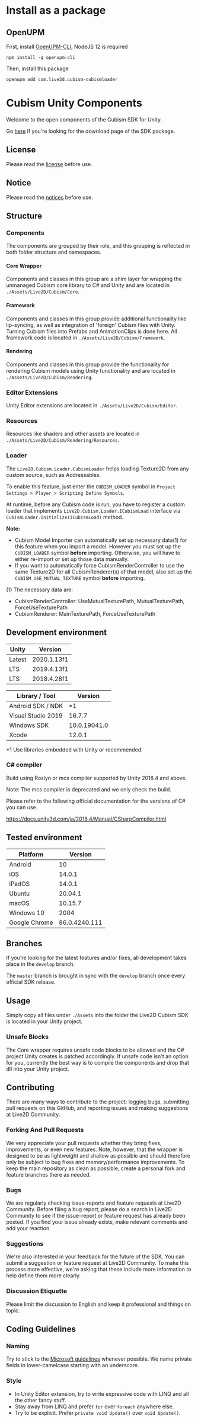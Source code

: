 # Install as a package

## OpenUPM

First, install [OpenUPM-CLI](https://github.com/openupm/openupm-cli#installation), NodeJS 12 is required

```
npm install -g openupm-cli
```

Then, install this package

```
openupm add com.live2d.cubism-cubismloader
```

# Cubism Unity Components

Welcome to the open components of the Cubism SDK for Unity.

Go [here](https://www.live2d.com/download/cubism-sdk/download-unity/)
if you're looking for the download page of the SDK package.


## License

Please read the [license](LICENSE.md) before use.


## Notice

Please read the [notices](NOTICE.md) before use.


## Structure

### Components

The components are grouped by their role,
and this grouping is reflected in both folder structure and namespaces.

#### Core Wrapper

Components and classes in this group are a shim layer for wrapping the unmanaged Cubism core library to
C# and Unity and are located in `./Assets/Live2D/Cubism/Core`.

#### Framework

Components and classes in this group provide additional functionality like lip-syncing,
as well as integration of 'foreign' Cubism files with Unity.
Turning Cubism files into Prefabs and AnimationClips is done here.
All framework code is located in `./Assets/Live2D/Cubism/Framework`.

#### Rendering

Components and classes in this group provide the functionality for rendering Cubism models using Unity functionality
and are located in `./Assets/Live2D/Cubism/Rendering`.

### Editor Extensions

Unity Editor extensions are located in `./Assets/Live2D/Cubism/Editor`.

### Resources

Resources like shaders and other assets are located in `./Assets/Live2D/Cubism/Rendering/Resources`.

### Loader

The `Live2D.Cubism.Loader.CubismLoader` helps loading Texture2D from any custom source, such as Addressables.

To enable this feature, just enter the `CUBISM_LOADER` symbol in `Project Settings > Player > Scripting Define Symbols`.

At runtime, before any Cubism code is run, you have to register a custom loader that implements `Live2D.Cubism.Loader.ICubismLoad` interface via `CubismLoader.Initialize(ICubismLoad)` method.

**Note:**
- Cubism Model Importer can automatically set up necessary data(1) for this feature when you import a model. However you must set up the `CUBISM_LOADER` symbol **before** importing. Otherwise, you will have to either re-import or set up those data manually.
- If you want to automatically force CubismRenderController to use the same Texture2D for all CubismRenderer(s) of that model, also set up the `CUBISM_USE_MUTUAL_TEXTURE` symbol **before** importing.

(1) The necessary data are:
- CubismRenderController: UseMutualTexturePath, MutualTexturePath, ForceUseTexturePath
- CubismRenderer: MainTexturePath, ForceUseTexturePath

## Development environment

| Unity | Version |
| --- | --- |
| Latest | 2020.1.13f1 |
| LTS | 2019.4.13f1 |
| LTS | 2018.4.28f1 |

| Library / Tool | Version |
| --- | --- |
| Android SDK / NDK | *1 |
| Visual Studio 2019 | 16.7.7 |
| Windows SDK | 10.0.19041.0 |
| Xcode | 12.0.1 |

*1 Use libraries embedded with Unity or recommended.

### C# compiler

Build using Roslyn or mcs compiler supported by Unity 2018.4 and above.

Note: The mcs compiler is deprecated and we only check the build.

Please refer to the following official documentation for the versions of C# you can use.

https://docs.unity3d.com/ja/2018.4/Manual/CSharpCompiler.html


## Tested environment

| Platform | Version |
| --- | --- |
| Android | 10 |
| iOS | 14.0.1|
| iPadOS | 14.0.1 |
| Ubuntu | 20.04.1 |
| macOS | 10.15.7 |
| Windows 10 | 2004 |
| Google Chrome | 86.0.4240.111 |


## Branches

If you're looking for the latest features and/or fixes, all development takes place in the `develop` branch.

The `master` branch is brought in sync with the `develop` branch once every official SDK release.


## Usage

Simply copy all files under `./Assets` into the folder the Live2D Cubism SDK is located in your Unity project.

### Unsafe Blocks

The Core wrapper requires unsafe code blocks to be allowed and the C# project Unity creates is patched accordingly.
If unsafe code isn't an option for you, currently the best way is to compile the components and drop that dll into your Unity project.


## Contributing

There are many ways to contribute to the project:
logging bugs, submitting pull requests on this GitHub, and reporting issues and making suggestions at Live2D Community.

### Forking And Pull Requests

We very appreciate your pull requests whether they bring fixes, improvements, or even new features.
Note, however, that the wrapper is designed to be as lightweight and shallow as possible and
should therefore only be subject to bug fixes and memory/performance improvements.
To keep the main repository as clean as possible, create a personal fork and feature branches there as needed.

### Bugs

We are regularly checking issue-reports and feature requests at Live2D Community.
Before filing a bug report, please do a search in Live2D Community to see if the issue-report or feature request has already been posted.
If you find your issue already exists, make relevant comments and add your reaction.

### Suggestions

We're also interested in your feedback for the future of the SDK.
You can submit a suggestion or feature request at Live2D Community.
To make this process more effective, we're asking that these include more information
to help define them more clearly.

### Discussion Etiquette

Please limit the discussion to English and keep it professional and things on topic.


## Coding Guidelines

### Naming

Try to stick to the [Microsoft guidelines](https://msdn.microsoft.com/en-us/library/ms229002(v=vs.110).aspx) whenever possible.
We name private fields in lower-camelcase starting with an underscore.

### Style

- In Unity Editor extension, try to write expressive code with LINQ and all the other fancy stuff.
- Stay away from LINQ and prefer `for` over `foreach` anywhere else.
- Try to be explicit. Prefer `private void Update()` over `void Update()`.
